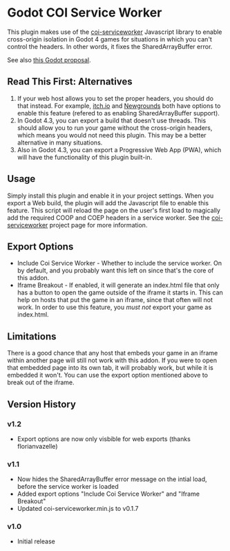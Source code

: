 # Godot COI Service Worker

This plugin makes use of the [coi-serviceworker](https://github.com/gzuidhof/coi-serviceworker) Javascript library to enable cross-origin isolation in Godot 4 games for situations in which you can't control the headers. In other words, it fixes the SharedArrayBuffer error.

See also [this Godot proposal](https://github.com/godotengine/godot-proposals/issues/6616).

## Read This First: Alternatives

1. If your web host allows you to set the proper headers, you should do that instead. For example, [itch.io](https://itch.io) and [Newgrounds](https://www.newgrounds.com) both have options to enable this feature (refered to as enabling SharedArrayBuffer support).
2. In Godot 4.3, you can export a build that doesn't use threads. This should allow you to run your game without the cross-origin headers, which means you would not need this plugin. This may be a better alternative in many situations.
3. Also in Godot 4.3, you can export a Progressive Web App (PWA), which will have the functionality of this plugin built-in.

## Usage

Simply install this plugin and enable it in your project settings. When you export a Web build, the plugin will add the Javascript file to enable this feature. This script will reload the page on the user's first load to magically add the required COOP and COEP headers in a service worker. See the [coi-serviceworker](https://github.com/gzuidhof/coi-serviceworker) project page for more information.

## Export Options

* Include Coi Service Worker - Whether to include the service worker. On by default, and you probably want this left on since that's the core of this addon.
* Iframe Breakout - If enabled, it will generate an index.html file that only has a button to open the game outside of the iframe it starts in. This can help on hosts that put the game in an iframe, since that often will not work. In order to use this feature, you _must not_ export your game as index.html.

## Limitations

There is a good chance that any host that embeds your game in an iframe within another page will still not work with this addon. If you were to open that embedded page into its own tab, it will probably work, but while it is embedded it won't. You can use the export option mentioned above to break out of the iframe.

## Version History

### v1.2

* Export options are now only visbible for web exports (thanks florianvazelle)

### v1.1

* Now hides the SharedArrayBuffer error message on the intial load, before the service worker is loaded
* Added export options "Include Coi Service Worker" and "Iframe Breakout"
* Updated coi-serviceworker.min.js to v0.1.7

### v1.0

* Initial release
